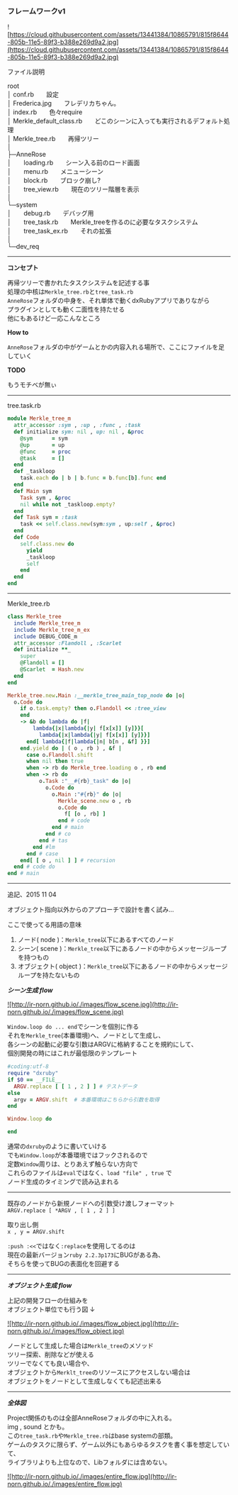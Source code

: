 
### フレームワークv1

![https://cloud.githubusercontent.com/assets/13441384/10865791/815f8644-805b-11e5-89f3-b388e269d9a2.jpg](https://cloud.githubusercontent.com/assets/13441384/10865791/815f8644-805b-11e5-89f3-b388e269d9a2.jpg)

ファイル説明

root<br>
│  conf.rb　　設定<br>
│  Frederica.jpg　　フレデリカちゃん。<br>
│  index.rb　　色々require<br>
│  Merkle_default_class.rb　　どこのシーンに入っても実行されるデフォルト処理<br>
│  Merkle_tree.rb　　再帰ツリー<br>
│<br>
├─AnneRose<br>
│　　loading.rb　　シーン入る前のロード画面<br>
│　　menu.rb　　メニューシーン<br>
│　　block.rb　　ブロック崩し?<br>
│　　tree_view.rb　　現在のツリー階層を表示<br>
│<br>
└─system<br>
│　　debug.rb　　デバッグ用<br>
│　　tree_task.rb　　Merkle_treeを作るのに必要なタスクシステム<br>
│　　tree_task_ex.rb　　それの拡張<br>
│<br>
└─dev_req<br>


---

**コンセプト**

再帰ツリーで書かれたタスクシステムを記述する事<br>
処理の中核は`Merkle_tree.rb`と`tree_task.rb`<br>
`AnneRose`フォルダの中身を、それ単体で動くdxRubyアプリでありながら<br>
プラグインとしても動く二面性を持たせる<br>
他にもあるけど一応こんなところ

**How to**

`AnneRose`フォルダの中がゲームとかの内容入れる場所で、ここにファイルを足していく


**TODO**

もうモチベが無ぃ



---
tree.task.rb
```ruby
module Merkle_tree_m
  attr_accessor :sym , :up , :func , :task
  def initialize sym: nil , up: nil , &proc
    @sym      = sym
    @up       = up
    @func     = proc
    @task     = []
  end
  def _taskloop
    task.each do | b | b.func = b.func[b].func end
  end
  def Main sym
    Task sym , &proc
    nil while not _taskloop.empty?
  end
  def Task sym = :task
    task << self.class.new(sym:sym , up:self , &proc)
  end
  def Code
    self.class.new do
      yield
      _taskloop
      self
    end
  end
end
```

---

Merkle_tree.rb
```ruby
class Merkle_tree
  include Merkle_tree_m
  include Merkle_tree_m_ex
  include DEBUG_CODE_m
  attr_accessor :Flandoll , :Scarlet
  def initialize **_
    super
    @Flandoll = []
    @Scarlet  = Hash.new
  end
end

Merkle_tree.new.Main :__merkle_tree_main_top_node do |o|
  o.Code do
    if o.task.empty? then o.Flandoll << :tree_view
    end
    -> &b do lambda do |f|
        lambda{|x|lambda{|y| f[x[x]] [y]}}[
          lambda{|x|lambda{|y| f[x[x]] [y]}}]
      end[ lambda{|f|lambda{|n| b[n , &f] }}]
    end.yield do | ( o , rb ) , &f |
      case o.Flandoll.shift
      when nil then true
      when -> rb do Merkle_tree.loading o , rb end
      when -> rb do
          o.Task :"__#{rb}_task" do |o|
            o.Code do
              o.Main :"#{rb}" do |o|
                Merkle_scene.new o , rb
                o.Code do
                  f[ [o , rb] ]
                end # code
              end # main
            end # co
          end # tas
        end #lm
      end # case
    end[ [ o , nil ] ] # recursion
  end # code do
end # main
```


---

追記、2015 11 04

オブジェクト指向以外からのアプローチで設計を書く試み...<br>


ここで使ってる用語の意味<br>
1. ノード( node )：`Merkle_tree`以下にあるすべてのノード<br>
2. シーン( scene )：`Merkle_tree`以下にあるノードの中からメッセージループを持つもの<br>
3. オブジェクト( object )：`Merkle_tree`以下にあるノードの中からメッセージループを持たないもの<br>

***シーン生成 flow***

<a class="blog_img" href="http://ir-norn.github.io/images/flow_scene.jpg" title="flow">
![http://ir-norn.github.io/./images/flow_scene.jpg](http://ir-norn.github.io/./images/flow_scene.jpg)
</a>

`Window.loop do ... end`でシーンを個別に作る<br>
それを`Merkle_tree`(本番環境)へ、ノードとして生成し、<br>
各シーンの起動に必要な引数はARGVに格納することを規約にして、<br>
個別開発の時にはこれが最低限のテンプレート<br>

```ruby
#coding:utf-8
require "dxruby"
if $0 == __FILE__
  ARGV.replace [ [ 1 , 2 ] ] # テストデータ
else
  argv = ARGV.shift  # 本番環境はこちらから引数を取得
end

Window.loop do

end
```

通常の`dxruby`のように書いていける<br>
でも`Window.loop`が本番環境ではフックされるので<br>
定数`Window`周りは、とりあえず触らない方向で<br>
これらのファイルは`eval`ではなく、`load "file" , true` で<br>
ノード生成のタイミングで読み込まれる

---

既存のノードから新規ノードへの引数受け渡しフォーマット<br>
`ARGV.replace [ *ARGV , [ 1 , 2 ] ]`<br>

取り出し側<br>
`x , y = ARGV.shift`<br>

`:push :<<`ではなく`:replace`を使用してるのは<br>
現在の最新バージョン`ruby 2.2.3p173`にBUGがある為、<br>
そちらを使ってBUGの表面化を回避する<br>

---

***オブジェクト生成 flow***

上記の開発フローの仕組みを<br>
オブジェクト単位でも行う図 ↓

<a class="blog_img" href="http://ir-norn.github.io/images/flow_object.jpg" title="flow">
![http://ir-norn.github.io/./images/flow_object.jpg](http://ir-norn.github.io/./images/flow_object.jpg)
</a>

ノードとして生成した場合は`Merkle_tree`のメソッド<br>
ツリー探索、削除などが使える<br>
ツリーでなくても良い場合や、<br>
オブジェクトから`Merklt_tree`のリソースにアクセスしない場合は<br>
オブジェクトをノードとして生成しなくても記述出来る

---

***全体図***

Project関係のものは全部AnneRoseフォルダの中に入れる。<br>
img , sound とかも。<br>
この`tree_task.rb`や`Merkle_tree.rb`はbase systemの部類。<br>
ゲームのタスクに限らず、ゲーム以外にもあらゆるタスクを書く事を想定していて、<br>
ライブラリよりも上位なので、Libフォルダには含めない。<br>

<a class="blog_img" href="http://ir-norn.github.io/images/entire_flow.jpg" title="flow">
![http://ir-norn.github.io/./images/entire_flow.jpg](http://ir-norn.github.io/./images/entire_flow.jpg)
</a>
